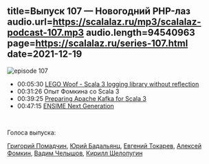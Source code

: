 title=Выпуск 107 — Новогодний PHP-лаз
audio.url=https://scalalaz.ru/mp3/scalalaz-podcast-107.mp3
audio.length=94540963
page=https://scalalaz.ru/series-107.html
date=2021-12-19
----
![episode 107](/img/episode107.jpg)

* 00:05:30 [LEGO Woof - Scala 3 logging library without reflection](https://medium.com/lego-engineering/announcing-woof-a-pure-scala-3-logging-library-2e8048868419)
* 00:31:26 Опыт Фомкина со Scala 3
* 00:39:25 [Preparing Apache Kafka for Scala 3](https://aiven.io/blog/preparing-apache-kafka-for-scala-3)
* 00:47:15 [ENSIME Next Generation](https://contributors.scala-lang.org/t/ensime-the-next-generation/5474)

<br/>

Голоса выпуска:

[Григорий Помадчин](https://github.com/pomadchin),
[Юрий Бадальянц](https://twitter.com/lmnet89),
[Евгений Токарев](https://twitter.com/strobegen),
[Алексей Фомкин](https://github.com/fomkin),
[Вадим Челышов](https://github.com/dos65),
[Кирилл Шелопугин](https://github.com/Z1kkurat)

